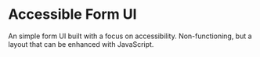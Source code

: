 # Accessible Form UI

An simple form UI built with a focus on accessibility. Non-functioning, but a layout that can be enhanced with JavaScript.